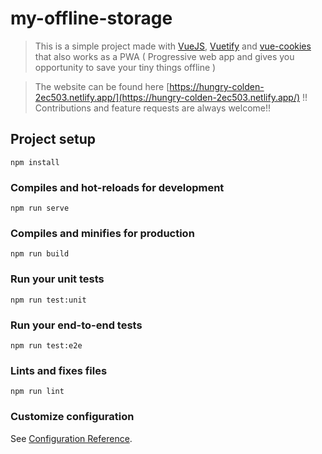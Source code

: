 # my-offline-storage

> This is a simple project made with [VueJS](https://vuejs.org/), [Vuetify](https://vuetifyjs.com/) and [vue-cookies](https://github.com/cmp-cc/vue-cookies) that also works as a PWA ( Progressive web app and gives you opportunity to save your tiny things offline )

> The website can be found here [https://hungry-colden-2ec503.netlify.app/](https://hungry-colden-2ec503.netlify.app/) !! Contributions and feature requests are always welcome!!


## Project setup
```
npm install
```

### Compiles and hot-reloads for development
```
npm run serve
```

### Compiles and minifies for production
```
npm run build
```

### Run your unit tests
```
npm run test:unit
```

### Run your end-to-end tests
```
npm run test:e2e
```

### Lints and fixes files
```
npm run lint
```

### Customize configuration
See [Configuration Reference](https://cli.vuejs.org/config/).
